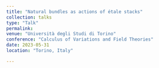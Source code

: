 ```yaml
---
title: "Natural bundles as actions of étale stacks"
collection: talks
type: "Talk"
permalink: 
venue: "Università degli Studi di Torino"
conference: "Calculus of Variations and Field Theories"
date: 2023-05-31
location: "Torino, Italy"

---
```

